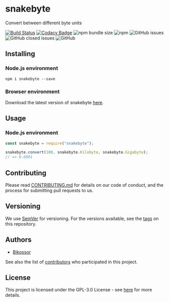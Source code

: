 # snakebyte
Convert between different byte units

[![Build Status](https://travis-ci.org/Bikossor/snakebyte.svg?branch=develop)](https://travis-ci.org/Bikossor/snakebyte)
[![Codacy Badge](https://api.codacy.com/project/badge/Grade/1a444123eb7c4bdbacd7325a0fe8e5ee)](https://www.codacy.com/app/Bikossor/snakebyte?utm_source=github.com&amp;utm_medium=referral&amp;utm_content=Bikossor/snakebyte&amp;utm_campaign=Badge_Grade)
![npm bundle size](https://img.shields.io/bundlephobia/minzip/snakebyte.svg)
![npm](https://img.shields.io/npm/dm/snakebyte.svg)
![GitHub issues](https://img.shields.io/github/issues/bikossor/snakebyte.svg)
![GitHub closed issues](https://img.shields.io/github/issues-closed/bikossor/snakebyte.svg)
![GitHub](https://img.shields.io/github/license/bikossor/snakebyte.svg)

## Installing
### Node.js environment
```
npm i snakebyte --save
```

### Browser environment
Download the latest version of snakebyte [here](https://github.com/Bikossor/snakebyte/releases/latest).

## Usage
### Node.js environment

```javascript
const snakebyte = require("snakebyte");

snakebyte.convert(100, snakebyte.Kilobyte, snakebyte.Gigabyte);
// => 0.0001
```

## Contributing
Please read [CONTRIBUTING.md](https://gist.github.com/PurpleBooth/b24679402957c63ec426) for details on our code of conduct, and the process for submitting pull requests to us.

## Versioning
We use [SemVer](http://semver.org/) for versioning. For the versions available, see the [tags](https://github.com/bikossor/snakebyte/tags) on this repository. 

## Authors
- [Bikossor](https://github.com/Bikossor)

See also the list of [contributors](https://github.com/bikossor/snakebyte/contributors) who participated in this project.

## License
This project is licensed under the GPL-3.0 License - see [here](LICENSE) for more details.